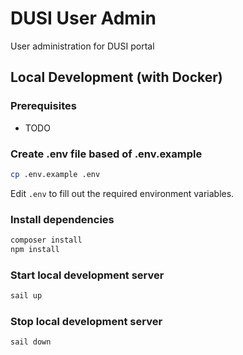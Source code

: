 # DUSI User Admin

User administration for DUSI portal

## Local Development (with Docker)

### Prerequisites

- TODO

### Create .env file based of .env.example

```sh
cp .env.example .env
```

Edit `.env` to fill out the required environment variables.

### Install dependencies

```sh
composer install
npm install
```

### Start local development server

```sh
sail up
```

### Stop local development server

```sh
sail down
```
